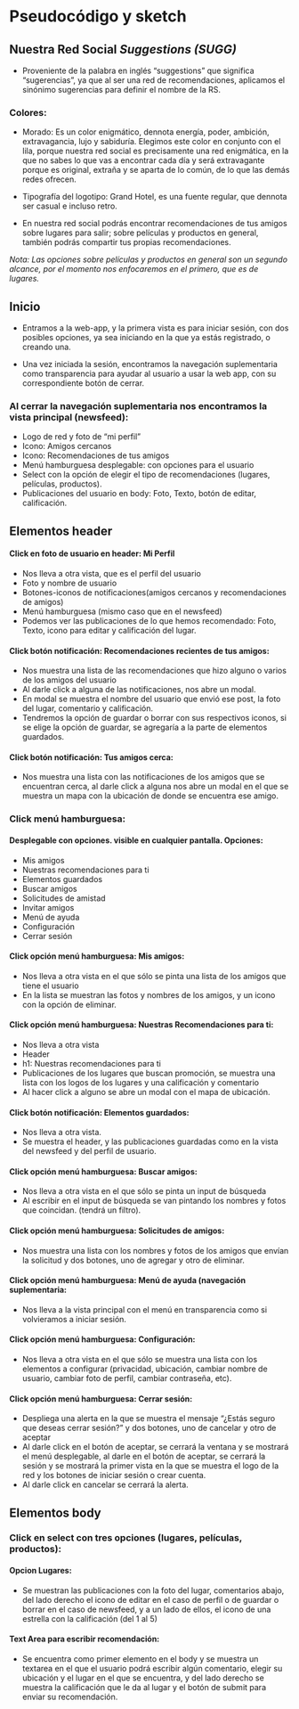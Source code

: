 # Pseudocódigo y sketch
<!-- ![1ª parte](images/ux-ui/1.png) subir imagenes-->

## Nuestra Red Social *Suggestions (SUGG)*

- Proveniente de la palabra en inglés “suggestions” que significa “sugerencias”, ya que al ser una red de recomendaciones, aplicamos el sinónimo sugerencias para definir el nombre de la RS.

### Colores:
- Morado: Es un color enigmático, dennota energía, poder, ambición, extravagancia, lujo y sabiduría. Elegimos este color en conjunto con el lila, porque nuestra red social es precisamente una red enigmática, en la que no sabes lo que vas a encontrar cada día y será extravagante porque es original, extraña y se aparta de lo común, de lo que las demás redes ofrecen.

- Tipografía del logotipo: Grand Hotel, es una fuente regular, que dennota ser casual e incluso retro.


- En nuestra red social podrás encontrar recomendaciones de tus amigos sobre lugares para salir; sobre películas y productos en general, también podrás compartir tus propias recomendaciones.

*Nota: Las opciones sobre películas y productos en general son un segundo alcance, por el momento nos enfocaremos en el primero, que es de lugares.*


## Inicio
- Entramos a la web-app, y la primera vista es para iniciar sesión, con dos posibles opciones, ya sea iniciando en la que ya estás registrado, o creando una.

- Una vez iniciada la sesión, encontramos la navegación suplementaria como transparencia para ayudar al usuario a usar la web app, con su correspondiente botón de cerrar.


### Al cerrar la navegación suplementaria nos encontramos la vista principal (newsfeed):
- Logo de red y foto de “mi perfil”
- Icono: Amigos cercanos
- Icono: Recomendaciones de tus amigos
- Menú hamburguesa desplegable: con opciones para el usuario
- Select con la opción de elegir el tipo de recomendaciones (lugares, películas, productos).
- Publicaciones del usuario en body: Foto, Texto, botón de editar, calificación.


## Elementos header
#### Click en foto de usuario en header: Mi Perfil
- Nos lleva a otra vista, que es el perfil del usuario
- Foto y nombre de usuario
- Botones-iconos de notificaciones(amigos cercanos y recomendaciones de amigos)
- Menú hamburguesa (mismo caso que en el newsfeed)
- Podemos ver las publicaciones de lo que hemos recomendado: Foto, Texto, icono para editar y calificación del lugar.


#### Click botón notificación: Recomendaciones recientes de tus amigos:
- Nos muestra una lista de las recomendaciones que hizo alguno o varios de los amigos del usuario
- Al darle click a alguna de las notificaciones, nos abre un modal.
- En modal se muestra el nombre del usuario que envió ese post, la foto del lugar, comentario y calificación.
- Tendremos la opción de guardar o borrar con sus respectivos iconos, si se elige la opción de guardar, se agregaría a la parte de elementos guardados.


#### Click botón notificación: Tus amigos cerca:
- Nos muestra una lista con las notificaciones de los amigos que se encuentran cerca, al darle click a alguna nos abre un modal en el que se muestra un mapa con la ubicación de donde se encuentra ese amigo.


### Click menú hamburguesa:
#### Desplegable con opciones. visible en cualquier pantalla. Opciones:
- Mis amigos
- Nuestras recomendaciones para ti
- Elementos guardados
- Buscar amigos
- Solicitudes de amistad
- Invitar amigos
- Menú de ayuda
- Configuración
- Cerrar sesión                 


#### Click opción menú hamburguesa: Mis amigos:
- Nos lleva a otra vista en el que sólo se pinta una lista de los amigos que tiene el usuario
- En la lista se muestran las fotos y nombres de los amigos, y un icono con la opción de eliminar.


#### Click opción menú hamburguesa: Nuestras Recomendaciones para ti:
- Nos lleva a otra vista
- Header
- h1: Nuestras recomendaciones para ti
- Publicaciones de los lugares que buscan promoción, se muestra una lista con los logos de los lugares y una calificación y comentario
- Al hacer click a alguno se abre un modal con el mapa de ubicación.


#### Click botón notificación: Elementos guardados:
- Nos lleva a otra vista.
- Se muestra el header, y las publicaciones guardadas como en la vista del newsfeed y del perfil de usuario.


#### Click opción menú hamburguesa: Buscar amigos:
- Nos lleva a otra vista en el que sólo se pinta un input de búsqueda
- Al escribir en el input de búsqueda se van pintando los nombres y fotos que coincidan. (tendrá un filtro).


#### Click opción menú hamburguesa: Solicitudes de amigos:
- Nos muestra una lista con los nombres y fotos de los amigos que envían la solicitud y dos botones, uno de agregar y otro de eliminar.


#### Click opción menú hamburguesa: Menú de ayuda (navegación suplementaria:
- Nos lleva a la vista principal con el menú en transparencia como si volvieramos a iniciar sesión.


#### Click opción menú hamburguesa: Configuración:
- Nos lleva a otra vista en el que sólo se muestra una lista con los elementos a configurar (privacidad, ubicación, cambiar nombre de usuario, cambiar foto de perfil, cambiar contraseña, etc).


#### Click opción menú hamburguesa: Cerrar sesión:
- Despliega una alerta en la que se muestra el mensaje “¿Estás seguro que deseas cerrar sesión?” y dos botones, uno de cancelar y otro de aceptar
- Al darle click en el botón de aceptar, se cerrará la ventana y se mostrará el menú desplegable, al darle en el botón de aceptar, se cerrará la sesión y se mostrará la primer vista en la que se muestra el logo de la red y los botones de iniciar sesión o crear cuenta.
- Al darle click en cancelar se cerrará la alerta.


## Elementos body

### Click en select con tres opciones (lugares, películas, productos):

#### Opcion Lugares:
- Se muestran las publicaciones con la foto del lugar, comentarios abajo, del lado derecho el icono de editar en el caso de perfil o de guardar o borrar en el caso de newsfeed, y a un lado de ellos, el icono de una estrella con la calificación (del 1 al 5)

#### Text Area para escribir recomendación:
- Se encuentra como primer elemento en el body y se muestra un textarea en el que el usuario podrá escribir algún comentario, elegir su ubicación y el lugar en el que se encuentra, y del lado derecho se muestra la calificación que le da al lugar y el botón de submit para enviar su recomendación.

